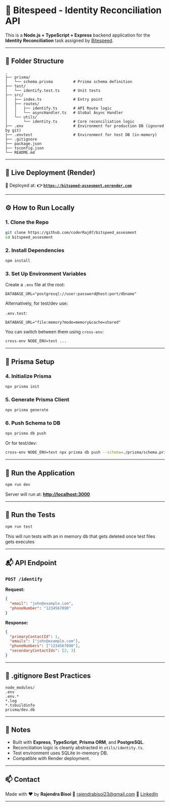 
# 🛂 Bitespeed - Identity Reconciliation API

This is a **Node.js + TypeScript + Express** backend application for the **Identity Reconciliation** task assigned by [Bitespeed](https://bitespeed.notion.site/Bitespeed-Backend-Task-Identity-Reconciliation-1fb21bb2a930802eb896d4409460375c).

---

## 📁 Folder Structure

```
.
├── prisma/
│   └── schema.prisma         # Prisma schema definition
├── test/
│   └── identify.test.ts      # Unit tests
├── src/
│   ├── index.ts              # Entry point
│   ├── routes/
│   │   ├── identify.ts       # API Route logic
│   │   └── asyncHandler.ts   # Global Async Handler
│   └── utils/
│       └── identity.ts       # Core reconciliation logic
├── .env                      # Environment for production DB (ignored by git)
├── .envtest                  # Environment for test DB (in-memory)
├── .gitignore
├── package.json
├── tsconfig.json
└── README.md
```

---

## 🚀 Live Deployment (Render)

📡 Deployed at:
**👉 [`https://bitspeed-assesment.onrender.com`](https://bitspeed-assesment.onrender.com)**

---

## ⚙️ How to Run Locally

### 1. Clone the Repo

```bash
git clone https://github.com/coderRaj07/bitspeed_assesment
cd bitspeed_assesment
```

### 2. Install Dependencies

```bash
npm install
```

### 3. Set Up Environment Variables

Create a `.env` file at the root:

```env
DATABASE_URL="postgresql://user:password@host:port/dbname"
```

Alternatively, for test/dev use:

`.env.test`:

```env
DATABASE_URL="file:memory?mode=memory&cache=shared"
```

You can switch between them using `cross-env`:

```bash
cross-env NODE_ENV=test ...
```

---

## 🧬 Prisma Setup

### 4. Initialize Prisma

```bash
npx prisma init
```

### 5. Generate Prisma Client

```bash
npx prisma generate
```

### 6. Push Schema to DB

```bash
npx prisma db push
```

Or for test/dev:

```bash
cross-env NODE_ENV=test npx prisma db push --schema=./prisma/schema.prisma
```

---

## 🧪 Run the Application

```bash
npm run dev
```

Server will run at:
**[http://localhost:3000](http://localhost:3000)**

---

## 🧪 Run the Tests

```bash
npm run test
```

This will run tests with an in memory db that gets deleted once test files gets executes

---

## 📬 API Endpoint

### `POST /identify`

**Request:**

```json
{
  "email": "john@example.com",
  "phoneNumber": "1234567890"
}
```

**Response:**

```json
{
  "primaryContactId": 1,
  "emails": ["john@example.com"],
  "phoneNumbers": ["1234567890"],
  "secondaryContactIds": [2, 3]
}
```

---

## 🧼 .gitignore Best Practices

```gitignore
node_modules/
.env
.env.*
*.log
*.tsbuildinfo
prisma/dev.db
```

---

## 🧠 Notes

* Built with **Express**, **TypeScript**, **Prisma ORM**, and **PostgreSQL**.
* Reconciliation logic is cleanly abstracted in `utils/identity.ts`.
* Test environment uses SQLite in-memory DB.
* Compatible with Render deployment.

---

## 📫 Contact

Made with ❤️ by **Rajendra Bisoi**
📧 [rajendrabisoi23@gmail.com](mailto:rajendrabisoi23@gmail.com)
🔗 [LinkedIn](https://www.linkedin.com/in/rajendra-bisoi/)

---
